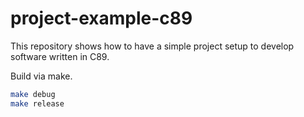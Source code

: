 # project-example-c89

This repository shows how to have a simple project setup to develop software written in C89.

Build via make.

```bash
make debug
make release
```

